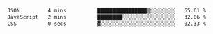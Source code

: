 
<!--START_SECTION:waka-->

```txt
JSON         4 mins          ████████████████▒░░░░░░░░   65.61 %
JavaScript   2 mins          ████████░░░░░░░░░░░░░░░░░   32.06 %
CSS          0 secs          ▓░░░░░░░░░░░░░░░░░░░░░░░░   02.33 %
```

<!--END_SECTION:waka-->

<!--unk0e-ctrlmd-blitzh-Klöggr-->

